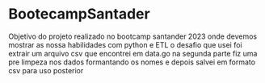 # BootecampSantader
Objetivo do projeto realizado no bootcamp santander 2023 onde devemos mostrar as nossa habilidades com python e ETL o desafio que usei foi extrair um arquivo csv que encontrei em data.go 
na segunda parte fiz uma pre limpeza nos dados formantando os nomes e depois salvei em formato csv para uso posterior

